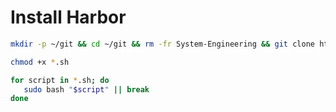 # Install Harbor

```bash
mkdir -p ~/git && cd ~/git && rm -fr System-Engineering && git clone https://github.com/abdulrahmansamy/System-Engineering.git && cd System-Engineering/07-Harbor/
```

```bash
chmod +x *.sh

for script in *.sh; do
   sudo bash "$script" || break
done
```

